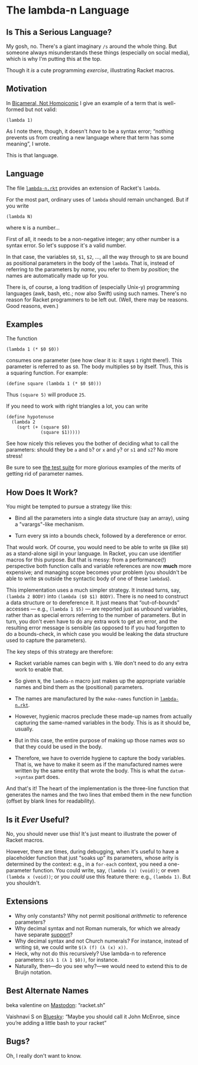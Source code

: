 # The lambda-n Language

## Is This a Serious Language?

My gosh, no. There's a giant imaginary `/s` around the whole
thing. But someone always misunderstands these things (especially on
social media), which is why I'm putting this at the top.

Though it *is* a cute programming *exercise*, illustrating Racket
macros.

## Motivation

In [Bicameral, Not Homoiconic](https://parentheticallyspeaking.org/articles/bicameral-not-homoiconic/)
I give an example of a term that is well-formed but not valid:
```
(lambda 1)
```
As I note there, though, it doesn't *have* to be a syntax error; “nothing prevents us from creating a new language where that term has some meaning”, I wrote.

This is that language.

## Language

The file [`lambda-n.rkt`](lambda-n.rkt) provides an extension of Racket's `lambda`.

For the most part, ordinary uses of `lambda` should remain unchanged. But if you write
```
(lambda N)
```
where `N` is a number…

First of all, it needs to be a non-negative integer; any other number is a syntax error. So let's suppose it's a valid number.

In that case, the variables `$0`, `$1`, `$2`, …, all the way through to `$N` are bound as positional parameters in the body of the `lambda`. That is, instead of referring to the parameters by *name*, you refer to them by *position*; the names are automatically made up for you.

There is, of course, a long tradition of (especially Unix-y) programming languages (awk, bash, etc.; now also Swift) using such names. There's no reason for Racket programmers to be left out. (Well, there may be reasons. Good reasons, even.)

## Examples

The function
```
(lambda 1 (* $0 $0))
```
consumes one parameter (see how clear it is: it says `1` right there!). This parameter is referred to as `$0`. The body multiplies `$0` by itself. Thus, this is a squaring function. For example:
```
(define square (lambda 1 (* $0 $0)))
```
Thus `(square 5)` will produce `25`.

If you need to work with right triangles a lot, you can write
```
(define hypotenuse
  (lambda 2
    (sqrt (+ (square $0)
             (square $1)))))
```
See how nicely this relieves you the bother of deciding what to call the parameters: should they be `a` and `b`? or `x` and `y`? or `s1` and `s2`? No more stress!

Be sure to see [the test suite](client.rkt) for more glorious examples of the merits of getting rid of parameter names.

## How Does It Work?

You might be tempted to pursue a strategy like this:

* Bind all the parameters into a single data structure (say an array), using a "varargs"-like mechanism.

* Turn every `$N` into a bounds check, followed by a dereference or error.

That would work. Of course, you would need to be able to write `$N` (like `$0`) as a stand-alone sigil in your language. In Racket, you can use identifier macros for this purpose. But that is messy: from a performance(!) perspective both function calls and variable references are now **much** more expensive; and managing scope becomes your problem (you shouldn't be able to write `$N` outside the syntactic body of one of these `lambda`s).

This implementation uses a much simpler strategy. It instead turns, say, `(lambda 2 BODY)` into `(lambda ($0 $1) BODY)`. There is no need to construct a data structure or to dereference it. It just means that “out-of-bounds” accesses — e.g., `(lambda 1 $5)` — are reported just as unbound variables, rather than as special errors referring to the number of parameters. But in turn, you don't even have to do any extra work to get an error, and the resulting error message is sensible (as opposed to if you had forgotten to do a bounds-check, in which case you would be leaking the data structure used to capture the parameters).

The key steps of this strategy are therefore:

* Racket variable names can begin with `$`. We don't need to do any extra work to enable that.

* So given `N`, the `lambda-n` macro just makes up the appropriate variable names and bind them as the (positional) parameters.

* The names are manufactured by the `make-names` function in [`lambda-n.rkt`](lambda-n.rkt).

* However, hygienic macros preclude these made-up names from actually capturing the same-named variables in the body. This is as it should be, usually.

* But in this case, the entire purpose of making up those names *was* so that they could be used in the body.

* Therefore, we have to override hygiene to capture the body variables. That is, we have to make it seem as if the manufactured names were written by the same entity that wrote the body. This is what the `datum->syntax` part does.

And that's it! The heart of the implementation is the three-line function that generates the names and the two lines that embed them in the new function (offset by blank lines for readability).

## Is it *Ever* Useful?

No, you should never use this! It's just meant to illustrate the power of Racket macros.

However, there are times, during debugging, when it's useful to have a placeholder function that just “soaks up” its parameters, whose arity is determined by the context: e.g., in a `for-each` context, you need a one-parameter function. You could write, say, `(lambda (x) (void))`; or even `(lambda x (void))`; or you *could* use this feature there: e.g., `(lambda 1)`. But you shouldn't.

## Extensions

* Why only constants? Why not permit positional *arithmetic* to reference parameters?
* Why decimal syntax and not Roman numerals, for which we already have separate [support](https://github.com/shriram/roman-numerals)?
* Why decimal syntax and not Church numerals? For instance, instead of writing `$0`, we could write `$(λ (f) (λ (x) x))`.
* Heck, why not do this recursively? Use lambda-n to reference parameters: `$(λ 1 (λ 1 $0))`, for instance.
* Naturally, then—do you see why?—we would need to extend this to de Bruijn notation.

## Best Alternate Names

beka valentine on [Mastodon](https://mastodon.social/@beka_valentine@kolektiva.social/114748525078322647): 
“racket.sh”

Vaishnavi S on [Bluesky](https://bsky.app/profile/vaishs.bsky.social/post/3lsiqgv2m7222):
“Maybe you should call it John McEnroe, since you’re adding a little
bash to your racket”

## Bugs?

Oh, I really don't want to know.
